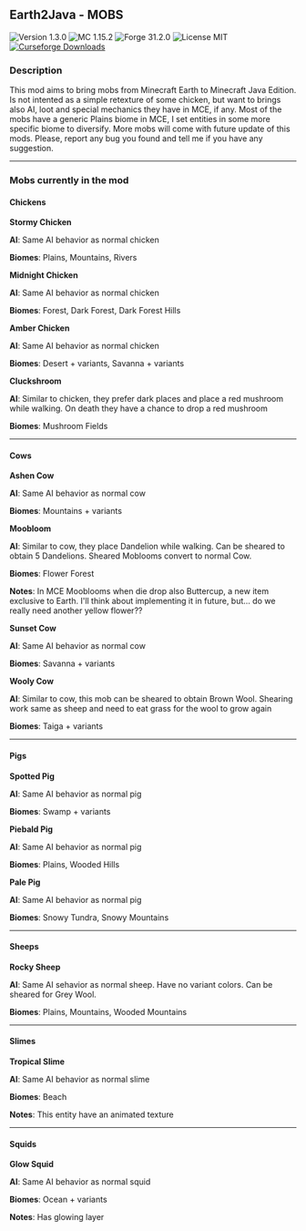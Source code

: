 ## Earth2Java - MOBS

![Version 1.3.0](https://img.shields.io/badge/Version-1.3.0-brightgreen)
![MC 1.15.2](https://img.shields.io/badge/MC-1.15.2-blue)
![Forge 31.2.0](https://img.shields.io/badge/Forge-31.2.0-blue)
![License MIT](https://img.shields.io/badge/License-MIT-blue)
[![Curseforge Downloads](https://img.shields.io/badge/dynamic/json?color=6441a5&label=Curseforge&query=%24.downloadCount&suffix=%20Downloads&url=https%3A%2F%2Faddons-ecs.forgesvc.net%2Fapi%2Fv2%2Faddon%2F387396)](https://www.curseforge.com/minecraft/mc-mods/earth2java-mobs)
### Description
This mod aims to bring mobs from Minecraft Earth to Minecraft Java Edition. Is not intented as a simple retexture of some chicken, but want to brings also AI, loot and special mechanics they have in MCE, if any.
Most of the mobs have a generic Plains biome in MCE, I set entities in some more specific biome to diversify.
More mobs will come with future update of this mods. 
Please, report any bug you found and tell me if you have any suggestion.

---

### Mobs currently in the mod


#### Chickens
**Stormy Chicken**

**AI**: Same AI behavior as normal chicken

**Biomes**: Plains, Mountains, Rivers

**Midnight Chicken**

**AI**: Same AI behavior as normal chicken

**Biomes**: Forest, Dark Forest, Dark Forest Hills

**Amber Chicken**

**AI**: Same AI behavior as normal chicken

**Biomes**: Desert + variants, Savanna + variants

**Cluckshroom**

**AI**: Similar to chicken, they prefer dark places and place a red mushroom while walking. On death they have a chance to drop a red mushroom

**Biomes**: Mushroom Fields

---

#### Cows

**Ashen Cow**

**AI**: Same AI behavior as normal cow

**Biomes**: Mountains + variants

**Moobloom**

**AI**: Similar to cow, they place Dandelion while walking. Can be sheared to obtain 5 Dandelions. Sheared Moblooms convert to normal Cow.

**Biomes**: Flower Forest

**Notes**: In MCE Mooblooms when die drop also Buttercup, a new item exclusive to Earth. I'll think about implementing it in future, but... do we really need another yellow flower??

**Sunset Cow**

**AI**: Same AI behavior as normal cow

**Biomes**: Savanna + variants

**Wooly Cow**

**AI**: Similar to cow, this mob can be sheared to obtain Brown Wool. Shearing work same as sheep and need to eat grass for the wool to grow again

**Biomes**: Taiga + variants

---

#### Pigs

**Spotted Pig**

**AI**: Same AI behavior as normal pig

**Biomes**: Swamp + variants

**Piebald Pig**

**AI**: Same AI behavior as normal pig

**Biomes**: Plains, Wooded Hills

**Pale Pig**

**AI**: Same AI behavior as normal pig

**Biomes**: Snowy Tundra, Snowy Mountains

---

#### Sheeps

**Rocky Sheep**

**AI**: Same AI sehavior as normal sheep. Have no variant colors. Can be sheared for Grey Wool.

**Biomes**:  Plains, Mountains, Wooded Mountains

---

#### Slimes

**Tropical Slime**

**AI**: Same AI behavior as normal slime

**Biomes**: Beach

**Notes**: This entity have an animated texture

---

#### Squids
 
**Glow Squid**

**AI**: Same AI behavior as normal squid

**Biomes**: Ocean + variants

**Notes**: Has glowing layer